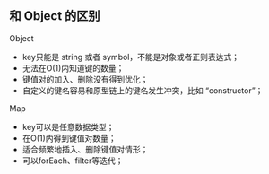 ## 和 Object 的区别
Object  
* key只能是 string 或者 symbol，不能是对象或者正则表达式；
* 无法在O(1)内知道键的数量；
* 键值对的加入、删除没有得到优化；
* 自定义的键名容易和原型链上的键名发生冲突，比如 “constructor”；
  
Map  
* key可以是任意数据类型；
* 在O(1)内得到键值对数量；
* 适合频繁地插入、删除键值对情形；
* 可以forEach、filter等迭代；